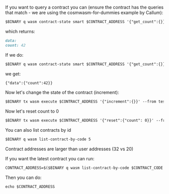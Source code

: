 If you want to query a contract you can (ensure the contract has the queries that match - we are using the cosmwasm-for-dummies example by Callum):

```markdown
$BINARY q wasm contract-state smart $CONTRACT_ADDRESS '{"get_count":{}}'
```

which returns:

```markdown
data:
count: 42
```

If we do:

```markdown
$BINARY q wasm contract-state smart $CONTRACT_ADDRESS '{"get_count":{}}' --output json
```

we get:

```markdown
{"data":{"count":42}}
```

Now let's change the state of the contract (increment):

```markdown
$BINARY tx wasm execute $CONTRACT_ADDRESS '{"increment":{}}' --from test-user $TXFLAG
```

Now let's reset count to 0

```markdown
$BINARY tx wasm execute $CONTRACT_ADDRESS '{"reset":{"count": 0}}' --from test-user $TXFLAG
```

You can also list contracts by id

```markdown
$BINARY q wasm list-contract-by-code 5
```

Contract addresses are larger than user addresses (32 vs 20)

If you want the latest contract you can run:

```markdown
CONTRACT_ADDRESS=$($BINARY q wasm list-contract-by-code $CONTRACT_CODE --output json | jq -r '.contracts[-1]')
```

Then you can do:

```markdown
echo $CONTRACT_ADDRESS
```
